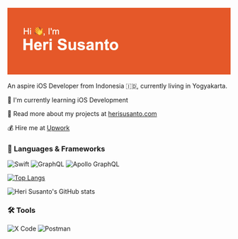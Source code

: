 
![alt text](https://github.com/herrisusanto/herrisusanto/blob/main/header.png?raw=true)
<p>An aspire iOS Developer from Indonesia 🇮🇩, currently living in Yogyakarta.</p> 

🧠 I'm currently learning iOS Development

🚀 Read more about my projects at [herisusanto.com](https://www.herisusanto.com) 

💰 Hire me at [Upwork](https://www.upwork.com/freelancers/~018a27ba7b5d9b20fe?viewMode=1) 
<br/>    
 
<h3>🤖 Languages & Frameworks</h3>

![Swift](https://img.shields.io/badge/Swift-FA7343?style=for-the-badge&logo=swift&logoColor=white) 
![GraphQL](https://img.shields.io/badge/-GraphQL-E10098?style=for-the-badge&logo=graphql&logoColor=white) 
![Apollo GraphQL](https://img.shields.io/badge/Apollo%20GraphQL-311C87?&style=for-the-badge&logo=Apollo%20GraphQL&logoColor=white)
<br/>

[![Top Langs](https://github-readme-stats.vercel.app/api/top-langs/?username=herrisusanto&layout=donut-vertical)](https://github.com/herrisusanto/github-readme-stats) 


![Heri Susanto's GitHub stats](https://github-readme-stats.vercel.app/api?username=herrisusanto&show_icons=true&theme=radical)   

<!--START_SECTION_DAILY_COMMIT:readme-info-->
<!--END_SECTION_DAILY_COMMIT:readme-info-->

 
<h3>🛠️ Tools</h3>

![X Code](https://img.shields.io/badge/Xcode-007ACC?style=for-the-badge&logo=Xcode&logoColor=white)
![Postman](https://img.shields.io/badge/Postman-FF6C37?style=for-the-badge&logo=postman&logoColor=white)
